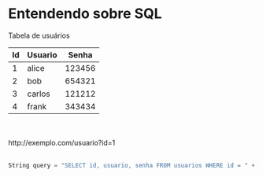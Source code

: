 # Entendendo sobre SQL

Tabela de usuários

|Id|Usuario|Senha|
|-|-|-|
|1|alice|123456|
|2|bob|654321|
|3|carlos|121212|
|4|frank|343434|

<br>
<br>

<div v-click>
<span>http://exemplo.com/usuario?id=1</span>
</div>

<br>

<div v-click>

```csharp
String query = "SELECT id, usuario, senha FROM usuarios WHERE id = " + request.getParameter("id");
```

</div>
